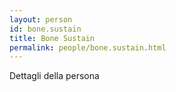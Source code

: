 ```yaml
---
layout: person
id: bone.sustain
title: Bone Sustain
permalink: people/bone.sustain.html
---
```


Dettagli della persona